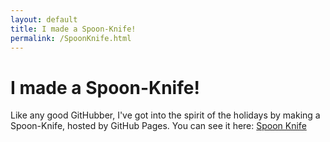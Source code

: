 ```yaml
---
layout: default
title: I made a Spoon-Knife!
permalink: /SpoonKnife.html
---
```


# I made a Spoon-Knife!
Like any good GitHubber, I've got into the spirit of the holidays by making a Spoon-Knife, hosted by GitHub Pages. You can see it here: [Spoon Knife](http://sk.ethertyper.com)
